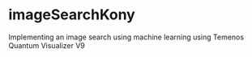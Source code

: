# imageSearchKony
Implementing an image search using machine learning using Temenos Quantum Visualizer V9
